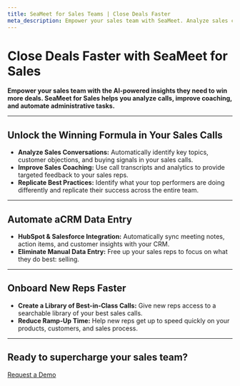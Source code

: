 ```yaml
---
title: SeaMeet for Sales Teams | Close Deals Faster
meta_description: Empower your sales team with SeaMeet. Analyze sales calls, improve coaching, and keep your CRM up-to-date automatically.
---
```


# **Close Deals Faster with SeaMeet for Sales**

**Empower your sales team with the AI-powered insights they need to win more deals. SeaMeet for Sales helps you analyze calls, improve coaching, and automate administrative tasks.**

---

## **Unlock the Winning Formula in Your Sales Calls**

- **Analyze Sales Conversations:** Automatically identify key topics, customer objections, and buying signals in your sales calls.
- **Improve Sales Coaching:** Use call transcripts and analytics to provide targeted feedback to your sales reps.
- **Replicate Best Practices:** Identify what your top performers are doing differently and replicate their success across the entire team.

---

## **Automate aCRM Data Entry**

- **HubSpot & Salesforce Integration:** Automatically sync meeting notes, action items, and customer insights with your CRM.
- **Eliminate Manual Data Entry:** Free up your sales reps to focus on what they do best: selling.

---

## **Onboard New Reps Faster**

- **Create a Library of Best-in-Class Calls:** Give new reps access to a searchable library of your best sales calls.
- **Reduce Ramp-Up Time:** Help new reps get up to speed quickly on your products, customers, and sales process.

---

## **Ready to supercharge your sales team?**

[Request a Demo](#)

